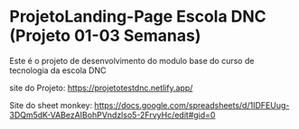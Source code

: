 # ProjetoLanding-Page Escola DNC (Projeto 01-03 Semanas)
Este é o projeto de desenvolvimento do modulo base do curso de tecnologia da escola DNC

site do Projeto: https://projetotestdnc.netlify.app/


Site do sheet monkey: https://docs.google.com/spreadsheets/d/1IDFEUug-3DQm5dK-VABezAIBohPVndzlso5-2FrvyHc/edit#gid=0
